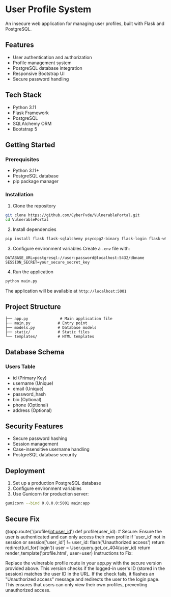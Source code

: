 # User Profile System

An insecure web application for managing user profiles, built with Flask and PostgreSQL.

## Features

- User authentication and authorization
- Profile management system
- PostgreSQL database integration
- Responsive Bootstrap UI
- Secure password handling

## Tech Stack

- Python 3.11
- Flask Framework
- PostgreSQL
- SQLAlchemy ORM
- Bootstrap 5

## Getting Started

### Prerequisites

- Python 3.11+
- PostgreSQL database
- pip package manager

### Installation

1. Clone the repository
```bash
git clone https://github.com/CyberFvde/VulnerablePortal.git
cd VulnerablePortal
```

2. Install dependencies
```bash
pip install flask flask-sqlalchemy psycopg2-binary flask-login flask-wtf email-validator gunicorn
```

3. Configure environment variables
Create a `.env` file with:
```
DATABASE_URL=postgresql://user:password@localhost:5432/dbname
SESSION_SECRET=your_secure_secret_key
```

4. Run the application
```bash
python main.py
```

The application will be available at `http://localhost:5001`

## Project Structure

```
├── app.py              # Main application file
├── main.py            # Entry point
├── models.py          # Database models
├── static/            # Static files
└── templates/         # HTML templates
```

## Database Schema

### Users Table
- id (Primary Key)
- username (Unique)
- email (Unique)
- password_hash
- bio (Optional)
- phone (Optional)
- address (Optional)

## Security Features

- Secure password hashing
- Session management
- Case-insensitive username handling
- PostgreSQL database security

## Deployment

1. Set up a production PostgreSQL database
2. Configure environment variables
3. Use Gunicorn for production server:
```bash
gunicorn --bind 0.0.0.0:5001 main:app
```

## Secure Fix

@app.route('/profile/<int:user_id>')
def profile(user_id):
    # Secure: Ensure the user is authenticated and can only access their own profile
    if 'user_id' not in session or session['user_id'] != user_id:
        flash('Unauthorized access')
        return redirect(url_for('login'))
    user = User.query.get_or_404(user_id)
    return render_template('profile.html', user=user)
Instructions to Fix:

Replace the vulnerable profile route in your app.py with the secure version provided above.
This version checks if the logged-in user's ID (stored in the session) matches the user ID in the URL.
If the check fails, it flashes an "Unauthorized access" message and redirects the user to the login page.
This ensures that users can only view their own profiles, preventing unauthorized access.

